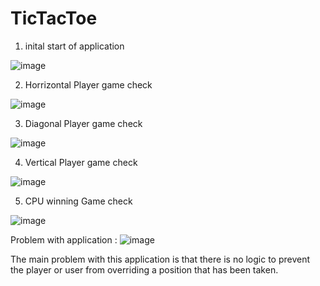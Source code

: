 # TicTacToe


1) inital start of application

![image](https://user-images.githubusercontent.com/73298685/187746532-eb83f42b-9b5f-46d5-a61d-07cc92ebc583.png)

2) Horrizontal Player game check 

![image](https://user-images.githubusercontent.com/73298685/187747027-41790298-8d03-4f88-86fd-98db822fbcd7.png)


3) Diagonal Player game check

![image](https://user-images.githubusercontent.com/73298685/187747528-4ec30476-9664-4aaa-b45e-c000342a4cdc.png)

4) Vertical Player game check 

![image](https://user-images.githubusercontent.com/73298685/187747779-a0f9f872-9fc0-4d42-8d7a-b28b4275a688.png)


5) CPU winning Game check 

![image](https://user-images.githubusercontent.com/73298685/187747959-eab92bbe-2112-401b-aeff-2a8fc183939c.png)



Problem with application : 
![image](https://user-images.githubusercontent.com/73298685/187746739-07ee698e-4448-4536-951f-60e9aba7c9b4.png)

The main problem with this application is that there is no logic to prevent the player or user from overriding a position that has been taken.
